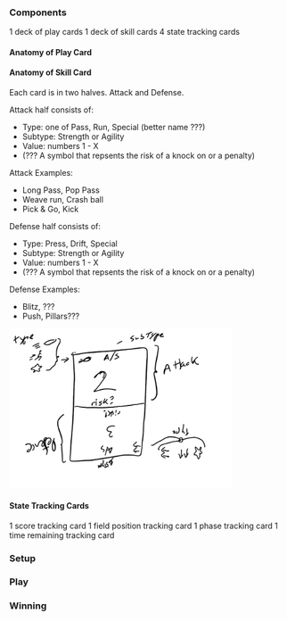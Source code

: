 ### Components

1 deck of play cards
1 deck of skill cards
4 state tracking cards

#### Anatomy of Play Card

#### Anatomy of Skill Card

Each card is in two halves. Attack and Defense.

Attack half consists of:
* Type: one of Pass, Run, Special (better name ???)
* Subtype: Strength or Agility
* Value: numbers 1 - X
* (??? A symbol that repsents the risk of a knock on or a penalty)

Attack Examples:
* Long Pass, Pop Pass
* Weave run, Crash ball
* Pick & Go, Kick

Defense half consists of:
* Type: Press, Drift, Special
* Subtype: Strength or Agility
* Value: numbers 1 - X
* (??? A symbol that repsents the risk of a knock on or a penalty)

Defense Examples:
* Blitz, ???
* Push, Pillars???

<img src="rugbySkillCardExample1.png" alt="rugbySkillCardExample" width="400"/>

#### State Tracking Cards

1 score tracking card
1 field position tracking card
1 phase tracking card
1 time remaining tracking card

### Setup 

### Play

### Winning
